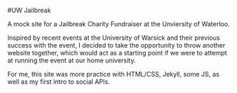 #UW Jailbreak

A mock site for a Jailbreak Charity Fundraiser at the Unviersity of Waterloo.

Inspired by recent events at the University of Warsick and their previous success with the event, I decided to take the opportunity to throw another website together, which would act as a starting point if we were to attempt at running the event at our home university. 

For me, this site was more practice with HTML/CSS, Jekyll, some JS, as well as my first intro to social APIs.